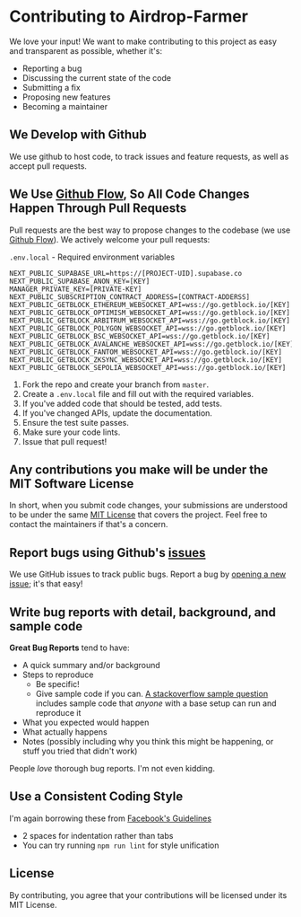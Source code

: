 # Contributing to Airdrop-Farmer

We love your input! We want to make contributing to this project as easy and transparent as possible, whether it's:

- Reporting a bug
- Discussing the current state of the code
- Submitting a fix
- Proposing new features
- Becoming a maintainer

## We Develop with Github

We use github to host code, to track issues and feature requests, as well as accept pull requests.

## We Use [Github Flow](https://guides.github.com/introduction/flow/index.html), So All Code Changes Happen Through Pull Requests

Pull requests are the best way to propose changes to the codebase (we use [Github Flow](https://guides.github.com/introduction/flow/index.html)). We actively welcome your pull requests:

`.env.local` - Required environment variables

```
NEXT_PUBLIC_SUPABASE_URL=https://[PROJECT-UID].supabase.co
NEXT_PUBLIC_SUPABASE_ANON_KEY=[KEY]
MANAGER_PRIVATE_KEY=[PRIVATE-KEY]
NEXT_PUBLIC_SUBSCRIPTION_CONTRACT_ADDRESS=[CONTRACT-ADDERSS]
NEXT_PUBLIC_GETBLOCK_ETHEREUM_WEBSOCKET_API=wss://go.getblock.io/[KEY]
NEXT_PUBLIC_GETBLOCK_OPTIMISM_WEBSOCKET_API=wss://go.getblock.io/[KEY]
NEXT_PUBLIC_GETBLOCK_ARBITRUM_WEBSOCKET_API=wss://go.getblock.io/[KEY]
NEXT_PUBLIC_GETBLOCK_POLYGON_WEBSOCKET_API=wss://go.getblock.io/[KEY]
NEXT_PUBLIC_GETBLOCK_BSC_WEBSOCKET_API=wss://go.getblock.io/[KEY]
NEXT_PUBLIC_GETBLOCK_AVALANCHE_WEBSOCKET_API=wss://go.getblock.io/[KEY]s
NEXT_PUBLIC_GETBLOCK_FANTOM_WEBSOCKET_API=wss://go.getblock.io/[KEY]
NEXT_PUBLIC_GETBLOCK_ZKSYNC_WEBSOCKET_API=wss://go.getblock.io/[KEY]
NEXT_PUBLIC_GETBLOCK_SEPOLIA_WEBSOCKET_API=wss://go.getblock.io/[KEY]
```

1. Fork the repo and create your branch from `master`.
2. Create a `.env.local` file and fill out with the required variables.
3. If you've added code that should be tested, add tests.
4. If you've changed APIs, update the documentation.
5. Ensure the test suite passes.
6. Make sure your code lints.
7. Issue that pull request!

## Any contributions you make will be under the MIT Software License

In short, when you submit code changes, your submissions are understood to be under the same [MIT License](http://choosealicense.com/licenses/mit/) that covers the project. Feel free to contact the maintainers if that's a concern.

## Report bugs using Github's [issues](https://github.com/rvVcNk2p/airdrop-farmer/issues)

We use GitHub issues to track public bugs. Report a bug by [opening a new issue](); it's that easy!

## Write bug reports with detail, background, and sample code

**Great Bug Reports** tend to have:

- A quick summary and/or background
- Steps to reproduce
  - Be specific!
  - Give sample code if you can. [A stackoverflow sample question](http://stackoverflow.com/q/12488905/180626) includes sample code that _anyone_ with a base setup can run and reproduce it
- What you expected would happen
- What actually happens
- Notes (possibly including why you think this might be happening, or stuff you tried that didn't work)

People _love_ thorough bug reports. I'm not even kidding.

## Use a Consistent Coding Style

I'm again borrowing these from [Facebook's Guidelines](https://github.com/facebook/draft-js/blob/a9316a723f9e918afde44dea68b5f9f39b7d9b00/CONTRIBUTING.md)

- 2 spaces for indentation rather than tabs
- You can try running `npm run lint` for style unification

## License

By contributing, you agree that your contributions will be licensed under its MIT License.
